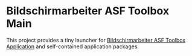 # Bildschirmarbeiter ASF Toolbox Main

This project provides a tiny launcher for [Bildschirmarbeiter ASF Toolbox Application](https://github.com/bildschirmarbeiter/de.bildschirmarbeiter.asf.toolbox.application) and self-contained application packages.

